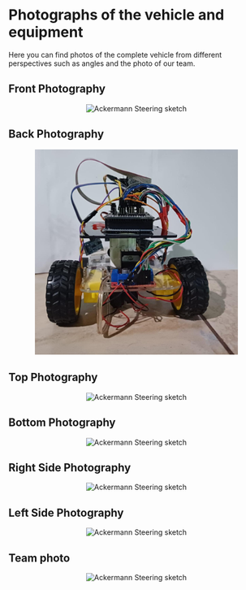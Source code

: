 <h1>Photographs of the vehicle and equipment</h1>
Here you can find photos of the complete vehicle from different perspectives such as angles and the photo of our team.
<h2>Front Photography</h2>
<p align="center">
  <img src="https://github.com/MVP-16/MVP_FTR/blob/main/Fotos/c3.jpeg?raw=true" alt="Ackermann Steering sketch" width="400" />
</p>
<h2>Back 
Photography </h2>
<p align="center">
  <img src="https://github.com/MVP-16/MVP_FMT/blob/main/Photos/a10%20(2).jpeg?raw=true" alt="Ackermann Steering sketch" width="400" />
</p>
<h2>Top Photography </h2><p align="center">
  <img src="https://github.com/MVP-16/MVP_FTR/blob/main/Fotos/c6.jpeg?raw=true" alt="Ackermann Steering sketch" width="400" />
</p>
<h2>Bottom Photography</h2>

<p align="center">
  <img src="https://github.com/MVP-16/MVP_FTR/blob/main/Fotos/c1.jpeg?raw=true" alt="Ackermann Steering sketch" width="400" />
</p>
<h2>Right Side Photography</h2><p align="center">
  <img src="https://github.com/MVP-16/MVP_FTR/blob/main/Fotos/c4.jpeg?raw=true" alt="Ackermann Steering sketch" width="400" />
</p>
<h2>Left Side Photography </h2><p align="center">
  <img src="https://github.com/MVP-16/MVP_FTR/blob/main/Fotos/c2.jpeg?raw=true" alt="Ackermann Steering sketch" width="400" />
</p>
<h2>Team photo</h2><p align="center">
  <img src="https://github.com/MVP-16/MVP_FTR/blob/main/Fotos/c3.jpeg?raw=true" alt="Ackermann Steering sketch" width="400" />
</p>
